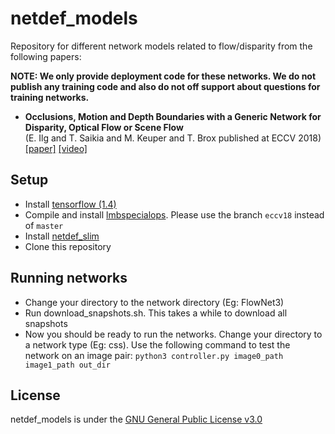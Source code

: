 # netdef_models
Repository for different network models related to flow/disparity from the following papers: 

**NOTE: We only provide deployment code for these networks. We do not publish any training code and also do not off support about questions for training networks.**

* **Occlusions, Motion and Depth Boundaries with a Generic Network for Disparity, Optical Flow or Scene Flow**  
(E. Ilg and T. Saikia and M. Keuper and T. Brox published at ECCV 2018)  [[paper]](http://lmb.informatik.uni-freiburg.de/Publications/2018/ISKB18) [[video]](https://www.youtube.com/watch?v=SwOdSaBRysI)


## Setup
* Install [tensorflow (1.4)](https://www.tensorflow.org/install/)
* Compile and install [lmbspecialops](https://github.com/lmb-freiburg/lmbspecialops/tree/eccv18). Please use the branch `eccv18` instead of `master`
* Install [netdef_slim](https://github.com/lmb-freiburg/netdef_slim)
* Clone this repository

## Running networks

* Change your directory to the network directory (Eg: FlowNet3)
* Run download_snapshots.sh. This takes a while to download all snapshots
* Now you should be ready to run the networks. Change your directory to a network type (Eg: css).
  Use the following command to test the network on an image pair:
  `python3 controller.py image0_path image1_path out_dir`

## License

netdef_models is under the [GNU General Public License v3.0](LICENSE.txt)
